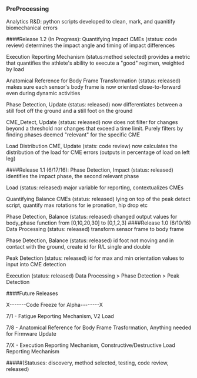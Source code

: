 ### PreProcessing
Analytics R&D: python scripts developed to clean, mark, and quanitify biomechanical errors

####Release 1.2 (In Progress):
Quantifying Impact CMEs (status: code review) determines the impact angle and timing of impact differences

Execution Reporting Mechanism (status:method selected) provides a metric that quantifies the athlete's ability to execute a "good" regimen, weighted by load

Anatomical Reference for Body Frame Transformation (status: released) makes sure each sensor's body frame is now oriented close-to-forward even during dynamic activities

Phase Detection, Update (status: released) now differentiates between a still foot off the ground and a still foot on the ground

CME_Detect, Update (status: released) now does not filter for changes beyond a threshold nor changes that exceed a time limit. Purely filters by finding phases deemed "relevant" for the specific CME

Load Distribution CME, Update (stats: code review) now calculates the distribution of the load for CME errors (outputs in percentage of load on left leg)

####Release 1.1 (6/17/16):
Phase Detection, Impact (status: released) identifies the impact phase, the second relevant phase

Load (status: released) major variable for reporting, contextualizes CMEs

Quantifying Balance CMEs (status: released) lying on top of the peak detect script, quantify max rotations for ie pronation, hip drop etc

Phase Detection, Balance (status: released) changed output values for body_phase function from [0,10,20,30] to [0,1,2,3]
####Release 1.0 (6/10/16)
Data Processing (status: released) transform sensor frame to body frame

Phase Detection, Balance (status: released) id foot not moving and in contact with the ground, create id for R/L single and double 

Peak Detection (status: released) id for max and min orientation values to input into CME detection

Execution (status: released) Data Processing > Phase Detection > Peak Detection

####Future Releases

X-------Code Freeze for Alpha--------X

7/1 - Fatigue Reporting Mechanism, V2 Load

7/8 - Anatomical Reference for Body Frame Trasformation, Anything needed for Firmware Update 

7/X - Execution Reporting Mechanism, Constructive/Destructive Load Reporting Mechanism


#####(Statuses: discovery, method selected, testing, code review, released)
